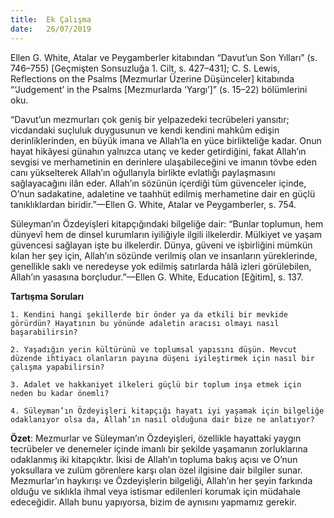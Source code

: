 ```yaml
---
title:  Ek Çalışma
date:   26/07/2019
---
```


Ellen G. White, Atalar ve Peygamberler kitabından “Davut’un Son Yılları” (s. 746–755) [Geçmişten Sonsuzluğa 1. Cilt, s. 427–431]; C. S. Lewis, Reflections on the Psalms [Mezmurlar Üzerine Düşünceler]  kitabında “‘Judgement’ in the Psalms [Mezmurlarda ‘Yargı’]” (s. 15–22) bölümlerini oku.

“Davut’un mezmurları çok geniş bir yelpazedeki tecrübeleri yansıtır; vicdandaki suçluluk duygusunun ve kendi kendini mahkûm edişin derinliklerinden, en büyük imana ve Allah’la en yüce birlikteliğe kadar. Onun hayat hikâyesi günahın yalnızca utanç ve keder getirdiğini, fakat Allah’ın sevgisi ve merhametinin en derinlere ulaşabileceğini ve imanın tövbe eden canı yükselterek Allah’ın oğullarıyla birlikte evlatlığı paylaşmasını sağlayacağını ilân eder. Allah’ın sözünün içerdiği tüm güvenceler içinde, O’nun sadakatine, adaletine ve taahhüt edilmiş merhametine dair en güçlü tanıklıklardan biridir.”—Ellen G. White, Atalar ve Peygamberler, s. 754.

Süleyman’ın Özdeyişleri kitapçığındaki bilgeliğe dair: “Bunlar toplumun, hem dünyevî hem de dinsel kurumların iyiliğiyle ilgili ilkelerdir. Mülkiyet ve yaşam güvencesi sağlayan işte bu ilkelerdir. Dünya, güveni ve işbirliğini mümkün kılan her şey için, Allah’ın sözünde verilmiş olan ve insanların yüreklerinde, genellikle saklı ve neredeyse yok edilmiş satırlarda hâlâ izleri görülebilen, Allah’ın yasasına borçludur.”—Ellen G. White, Education [Eğitim], s. 137.

**Tartışma Soruları**

`1.	Kendini hangi şekillerde bir önder ya da etkili bir mevkide görürdün? Hayatının bu yönünde adaletin aracısı olmayı nasıl başarabilirsin?`

`2.	Yaşadığın yerin kültürünü ve toplumsal yapısını düşün. Mevcut düzende ihtiyacı olanların payına düşeni iyileştirmek için nasıl bir çalışma yapabilirsin?`

`3. Adalet ve hakkaniyet ilkeleri güçlü bir toplum inşa etmek için neden bu kadar önemli?`

`4. Süleyman’ın Özdeyişleri kitapçığı hayatı iyi yaşamak için bilgeliğe odaklanıyor olsa da, Allah’ın nasıl olduğuna dair bize ne anlatıyor?` 

**Özet**: Mezmurlar ve Süleyman’ın Özdeyişleri, özellikle hayattaki yaygın tecrübeler ve denemeler içinde imanlı bir şekilde yaşamanın zorluklarına odaklanmış iki kitapçıktır. İkisi de Allah’ın topluma bakış açısı ve O’nun yoksullara ve zulüm görenlere karşı olan özel ilgisine dair bilgiler sunar. Mezmurlar’ın haykırışı ve Özdeyişlerin bilgeliği, Allah’ın her şeyin farkında olduğu ve sıklıkla ihmal veya istismar edilenleri korumak için müdahale edeceğidir. Allah bunu yapıyorsa, bizim de aynısını yapmamız gerekir.